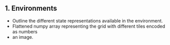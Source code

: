 ## 1. Environments

- Outline the different state representations available in the environment.
- Flattened numpy array representing the grid with different tiles encoded as numbers
- an image.